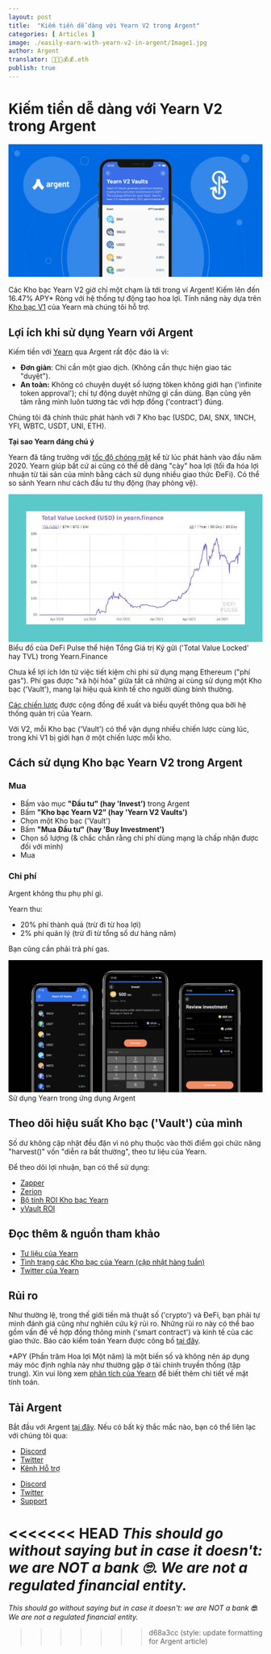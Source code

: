 ```yaml
---
layout: post
title:  "Kiếm tiền dễ dàng với Yearn V2 trong Argent"
categories: [ Articles ]
image: ./easily-earn-with-yearn-v2-in-argent/Image1.jpg
author: Argent
translator: 🤖💵💵💰💰.eth
publish: true
---
```


# Kiếm tiền dễ dàng với Yearn V2 trong Argent
![](1argent_yearn-v2-article.jpg)

Các Kho bạc Yearn V2 giờ chỉ một chạm là tới trong ví Argent! Kiếm lên đến 16.47% APY\* Ròng với hệ thống tự động tạo hoa lợi. Tính năng này dựa trên [Kho bạc V1](https://www.argent.xyz/blog/yearn-vaults-in-argent/) của Yearn mà chúng tôi hỗ trợ.

## **Lợi ích khi sử dụng Yearn với Argent**

Kiếm tiền với [Yearn](https://yearn.finance/vaults) qua Argent rất độc đáo là vì:

* **Đơn giản**: Chỉ cần một giao dịch. (Không cần thực hiện giao tác "duyệt").
* **An toàn:** Không có chuyện duyệt số lượng tôken không giới hạn ('infinite token approval'); chỉ tự động duyệt những gì cần dùng. Bạn cũng yên tâm rằng mình luôn tương tác với hợp đồng ('contract') đúng.

Chúng tôi đã chính thức phát hành với 7 Kho bạc (USDC, DAI, SNX, 1INCH, YFI, WBTC, USDT, UNI, ETH).

**Tại sao Yearn đáng chú ý**

Yearn đã tăng trưởng với [tốc độ chóng mặt](https://defipulse.com/yearn.finance) kể từ lúc phát hành vào đầu năm 2020. Yearn giúp bất cứ ai cũng có thể dễ dàng "cày" hoa lợi (tối đa hóa lợi nhuận từ tài sản của mình bằng cách sử dụng nhiều giao thức ĐeFi). Có thể so sánh Yearn như cách đầu tư thụ động (hay phòng vệ).

![](2argent_Yearn+TVL+.jpg)
Biểu đồ của DeFi Pulse thể hiện Tổng Giá trị Ký gửi ('Total Value Locked' hay TVL) trong Yearn.Finance

Chưa kể lợi ích lớn từ việc tiết kiệm chi phí sử dụng mạng Ethereum ("phí gas"). Phí gas được "xã hội hóa" giữa tất cả những ai cùng sử dụng một Kho bạc ('Vault'), mang lại hiệu quả kinh tế cho người dùng bình thường.

[Các chiến lược](https://medium.com/yearn-state-of-the-vaults/the-vaults-at-yearn-9237905ffed3) được cộng đồng đề xuất và biểu quyết thông qua bởi hệ thống quản trị của Yearn.

Với V2, mỗi Kho bạc ('Vault') có thể vận dụng nhiều chiến lược cùng lúc, trong khi V1 bị giới hạn ở một chiến lược mỗi kho.

## **Cách sử dụng Kho bạc Yearn V2 trong Argent**

### **Mua**

* Bấm vào mục **"Đầu tư" (hay 'Invest')** trong Argent
* Bấm **"Kho bạc Yearn V2" (hay 'Yearn V2 Vaults')**
* Chọn một Kho bạc ('Vault')
* Bấm **"Mua Đầu tư" (hay 'Buy Investment')**
* Chọn số lượng (& chắc chắn rằng chi phí dùng mạng là chấp nhận được đối với mình)
* Mua

### **Chi phí**

Argent không thu phụ phí gì.

Yearn thu:

* 20% phí thành quả (trừ đi từ hoa lợi)
* 2% phí quản lý (trừ đi từ tổng số dư hàng năm)

Bạn cũng cần phải trả phí gas.

![](3argent_yearn-v2-blog-post_background_black.jpg)
Sử dụng Yearn trong ứng dụng Argent

## **Theo dõi hiệu suất Kho bạc ('Vault') của mình**

Số dư không cập nhật đều đặn vì nó phụ thuộc vào thời điểm gọi chức năng "harvest()" vốn "diễn ra bất thường", theo tư liệu của Yearn.

Để theo dõi lợi nhuận, bạn có thể sử dụng:

* [Zapper](https://zapper.fi/)
* [Zerion](https://app.zerion.io/)
* [Bộ tính ROI Kho bạc Yearn](https://yearn-roi.xyz/#/)
* [yVault ROI](https://yvault-roi.netlify.app/)

## **Đọc thêm & nguồn tham khảo**

* [Tư liệu của Yearn](https://docs.yearn.finance/)
* [Tình trạng các Kho bạc của Yearn (cập nhật hàng tuần)](https://medium.com/yearn-state-of-the-vaults/the-vaults-at-yearn-9237905ffed3)
* [Twitter của Yearn](https://twitter.com/iearnfinance) 

## **Rủi ro**

Như thường lệ, trong thế giới tiền mã thuật số ('crypto') và ĐeFi, bạn phải tự mình đánh giá cũng như nghiên cứu kỹ rủi ro. Những rủi ro này có thể bao gồm vấn đề về hợp đồng thông minh ('smart contract') và kinh tế của các giao thức. Báo cáo kiểm toán Yearn được công bố [tại đây](https://docs.yearn.finance/resources/audits).

\*APY (Phần trăm Hoa lợi Một năm) là một biến số và không nên áp dụng máy móc định nghĩa này như thường gặp ở tài chính truyền thống (tập trung). Xin vui lòng xem [phân tích của Yearn](https://docs.yearn.finance/resources/guides/how-to-understand-yvault-roi#roi-calculation) để biết thêm chi tiết về mặt tính toán.

## **Tải Argent**

Bắt đầu với Argent [tại đây](https://argent.link/yearn-v2-post). Nếu có bất kỳ thắc mắc nào, bạn có thể liên lạc với chúng tôi qua:

* [Discord](https://discord.com/invite/GWSyrHg)
* [Twitter](https://twitter.com/argentHQ)
* [Kênh Hỗ trợ](https://support.argent.xyz/hc/en-us)

- [Discord](https://discord.com/invite/GWSyrHg)
- [Twitter](https://twitter.com/argentHQ)
- [Support](https://support.argent.xyz/hc/en-us)

<<<<<<< HEAD
_This should go without saying but in case it doesn't: we are NOT a bank _**🙄**_. We are not a regulated financial entity._
=======
_This should go without saying but in case it doesn't: we are NOT a bank _**🙄**_. We are not a regulated financial entity._
>>>>>>> d68a3cc (style: update formatting for Argent article)
